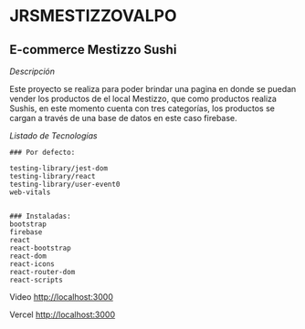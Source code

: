 # JRSMESTIZZOVALPO

 
## E-commerce Mestizzo Sushi

*Descripción*

Este proyecto se realiza para poder brindar una pagina en donde se puedan vender los productos de el local Mestizzo, que como productos realiza Sushis, en este momento cuenta con tres categorías, los productos se cargan a través de una base de datos en este caso firebase.  

*Listado de Tecnologías*

    ### Por defecto:

    testing-library/jest-dom
    testing-library/react
    testing-library/user-event0
    web-vitals


    ### Instaladas:
    bootstrap
    firebase 
    react 
    react-bootstrap
    react-dom 
    react-icons
    react-router-dom 
    react-scripts
    
    


Video [http://localhost:3000](https://imgur.com/a/qXgu827) 


Vercel [http://localhost:3000](jrsmestizzovalpo-6mg75zgwe-mlkrbltzr.vercel.app)